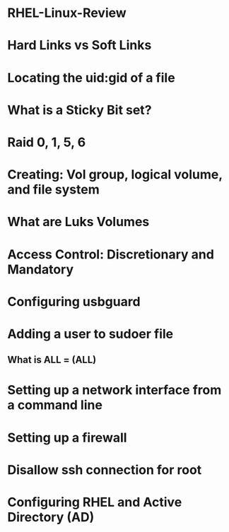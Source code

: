 # RHEL-Linux-Review

# Hard Links vs Soft Links

# Locating the uid:gid of a file

# What is a Sticky Bit set?

# Raid 0, 1, 5, 6

# Creating: Vol group, logical volume, and file system

# What are Luks Volumes

# Access Control:  Discretionary and Mandatory

# Configuring usbguard

# Adding a user to sudoer file
## What is ALL = (ALL)

# Setting up a network interface from a command line

# Setting up a firewall

# Disallow ssh connection for root 

# Configuring RHEL and Active Directory (AD)
